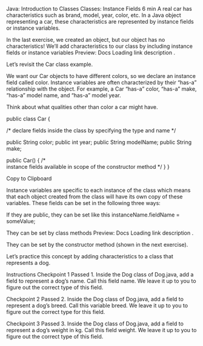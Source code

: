 Java: Introduction to Classes
Classes: Instance Fields
6 min
A real car has characteristics such as brand, model, year, color, etc. In a Java object representing a car, these characteristics are represented by instance fields or instance variables.

In the last exercise, we created an object, but our object has no characteristics! We’ll add characteristics to our class by including instance fields or instance 
variables
Preview: Docs Loading link description
.

Let’s revisit the Car class example.

We want our Car objects to have different colors, so we declare an instance field called color. Instance variables are often characterized by their “has-a” relationship with the object. For example, a Car “has-a” color, “has-a” make, “has-a” model name, and “has-a” model year.

Think about what qualities other than color a car might have.

public class Car { 

 /* 
 declare fields inside the class 
 by specifying the type and name 
 */ 

 public String color; 
 public int year; 
 public String modelName; 
 public String make; 

 public Car() { 
   /*  
   instance fields available in 
   scope of the constructor method 
   */ 
 } 
} 

Copy to Clipboard

Instance variables are specific to each instance of the class which means that each object created from the class will have its own copy of these variables. These fields can be set in the following three ways:

If they are public, they can be set like this instanceName.fieldName = someValue;

They can be set by class 
methods
Preview: Docs Loading link description
.

They can be set by the constructor method (shown in the next exercise).

Let’s practice this concept by adding characteristics to a class that represents a dog.

Instructions
Checkpoint 1 Passed
1.
Inside the Dog class of Dog.java, add a field to represent a dog’s name. Call this field name. We leave it up to you to figure out the correct type of this field.

Checkpoint 2 Passed
2.
Inside the Dog class of Dog.java, add a field to represent a dog’s breed. Call this variable breed. We leave it up to you to figure out the correct type for this field.

Checkpoint 3 Passed
3.
Inside the Dog class of Dog.java, add a field to represent a dog’s weight in kg. Call this field weight. We leave it up to you to figure out the correct type of this field.